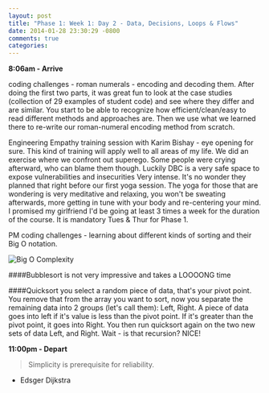 ```yaml
---
layout: post
title: "Phase 1: Week 1: Day 2 - Data, Decisions, Loops & Flows"
date: 2014-01-28 23:30:29 -0800
comments: true
categories: 
---
```


**8:06am - Arrive**

coding challenges - roman numerals - encoding and decoding them. After doing the first two parts, it was great fun to look at the case studies (collection of 29 examples of student code) and see where they differ and are similar. You start to be able to recognize how efficient/clean/easy to read different methods and approaches are. Then we use what we learned there to re-write our roman-numeral encoding method from scratch.

Engineering Empathy training session with Karim Bishay - eye opening for sure. This kind of training will apply well to all areas of my life. We did an exercise where we confront out superego. Some people were crying afterward, who can blame them though. Luckily DBC is a very safe space to expose vulnerabilities and insecurities  Very intense. It's no wonder they planned that right before our first yoga session.  The yoga for those that are wondering is very meditative and relaxing, you won't be sweating afterwards, more getting in tune with your body and re-centering your mind. I promised my girlfriend I'd be going at least 3 times a week for the duration of the course. It is mandatory Tues & Thur for Phase 1.

PM coding challenges - learning about different kinds of sorting and their Big O notation.

![Big O Complexity](https://github-camo.global.ssl.fastly.net/e409d816ec89b91ff74fbfd728b2f4f8f4d9867d/687474703a2f2f636c2e6c792f696d6167652f316f333834343354313930312f53637265656e25323053686f74253230323031342d30312d32382532306174253230322e34342e3032253230504d2e706e67)

####Bubblesort
is not very impressive and takes a LOOOONG time

####Quicksort
you select a random piece of data, that's your pivot point. You remove that from the array you want to sort, now you separate the remaining data into 2 groups (let's call them): Left, Right. A piece of data goes into left if it's value is less than the pivot point. If it's greater than the pivot point, it goes into Right. You then run quicksort again on the two new sets of data Left, and Right.  Wait - is that recursion? NICE!

**11:00pm - Depart**
>Simplicity is prerequisite for reliability.  
- Edsger Dijkstra